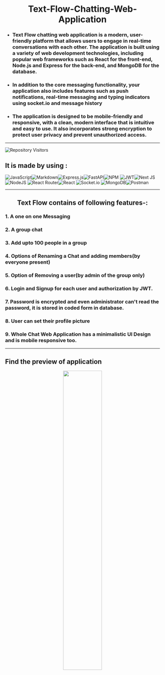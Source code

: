 <center>

# Text-Flow-Chatting-Web-Application
</center>

- ### Text Flow chatting web application is a modern, user-friendly platform that allows users to engage in real-time conversations with each other. The application is built using a variety of web development technologies, including popular web frameworks such as React for the front-end, Node.js and Express for the back-end, and MongoDB for the database.

- ### In addition to the core messaging functionality, your application also includes features such as push notifications, real-time messaging and typing indicators using socket.io and message history 


- ### The application is designed to be mobile-friendly and responsive, with a clean, modern interface that is intuitive and easy to use. It also incorporates strong encryption to protect user privacy and prevent unauthorized access.

<hr>

![Repository Visitors](https://visitor-badge.glitch.me/badge?page_id=arin-paliwal.Text-Flow)

## It is made by using :


![JavaScript](https://img.shields.io/badge/javascript-%23323330.svg?style=for-the-badge&logo=javascript&logoColor=%23F7DF1E)![Markdown](https://img.shields.io/badge/markdown-%23000000.svg?style=for-the-badge&logo=markdown&logoColor=white)![Express.js](https://img.shields.io/badge/express.js-%23404d59.svg?style=for-the-badge&logo=express&logoColor=%2361DAFB)![FastAPI](https://img.shields.io/badge/FastAPI-005571?style=for-the-badge&logo=fastapi)![NPM](https://img.shields.io/badge/NPM-%23000000.svg?style=for-the-badge&logo=npm&logoColor=white) ![JWT](https://img.shields.io/badge/JWT-black?style=for-the-badge&logo=JSON%20web%20tokens)![Next JS](https://img.shields.io/badge/Next-black?style=for-the-badge&logo=next.js&logoColor=white) ![NodeJS](https://img.shields.io/badge/node.js-6DA55F?style=for-the-badge&logo=node.js&logoColor=white) ![React Router](https://img.shields.io/badge/React_Router-CA4245?style=for-the-badge&logo=react-router&logoColor=white)![React](https://img.shields.io/badge/react-%2320232a.svg?style=for-the-badge&logo=react&logoColor=%2361DAFB) ![Socket.io](https://img.shields.io/badge/Socket.io-black?style=for-the-badge&logo=socket.io&badgeColor=010101) ![MongoDB](https://img.shields.io/badge/MongoDB-%234ea94b.svg?style=for-the-badge&logo=mongodb&logoColor=white)![Postman](https://img.shields.io/badge/Postman-FF6C37?style=for-the-badge&logo=postman&logoColor=white)

<hr>

<center>

## Text Flow contains of following features-:

</center>


### 1. A one on one Messaging
### 2. A group chat
### 3. Add upto 100 people in a group 
### 4. Options of Renaming a Chat and adding members(by everyone present)
### 5. Option of Removing a user(by admin of the group only)
### 6. Login and Signup for each user and authorization by JWT.
### 7. Password is encrypted and even administrator can't read the password, it is stored in coded form in database.
### 8. User can set their profile picture
### 9. Whole Chat Web Application has a minimalistic UI Design and is mobile responsive too.

<hr>

## Find the preview of application
<!-- [!Vedio-Text Flow]() -->

<!-- ! [Vedio-Text Flow](https://drive.google.com/uc?id=1D1_5KON6nnBlJZTKL4_kphsSBN9iVLaz)

![Screenshot - Calculator](https://drive.google.com/uc?id=1CTFTbCe8LHa-YIzIrvEoFON_0Hanwpep) -->

<center>

[<img src="https://drive.google.com/uc?id=1xpc2hfrjNuIecSO78wvuTfuoCYZxPJDC" width="50%" height="50%">](https://drive.google.com/uc?id=1D1_5KON6nnBlJZTKL4_kphsSBN9iVLaz)

</center>